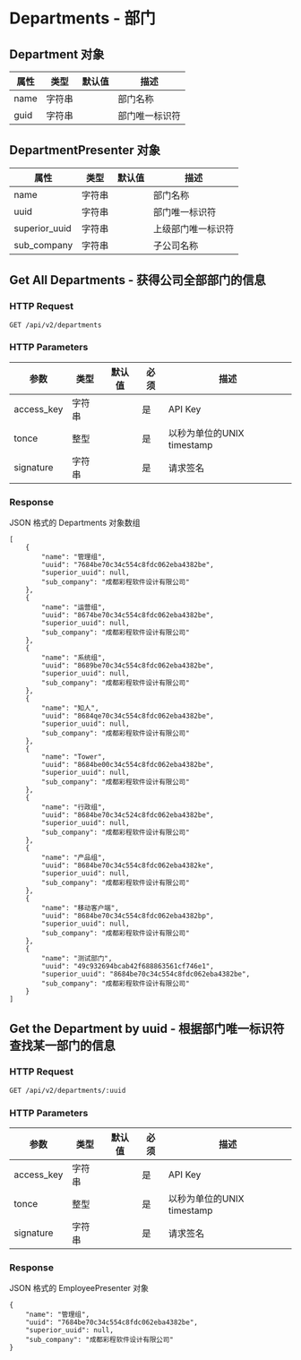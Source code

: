 # Departments - 部门

## Department 对象

属性      | 类型   | 默认值 | 描述
----------|--------|--------|------|
name       | 字符串 |        | 部门名称
guid       | 字符串 |        | 部门唯一标识符


## DepartmentPresenter 对象

属性      | 类型   | 默认值 | 描述
----------|--------|--------|------|
name      | 字符串 |         | 部门名称
uuid       | 字符串 |        | 部门唯一标识符
superior_uuid | 字符串 |     | 上级部门唯一标识符
sub_company   | 字符串 |     | 子公司名称


## Get All Departments - 获得公司全部部门的信息

### HTTP Request

`GET /api/v2/departments`

### HTTP Parameters

参数       | 类型       | 默认值 | 必须 | 描述
-----------|------------|--------|------|----------------------------|
access_key | 字符串     |        | 是   | API Key
tonce      | 整型       |        | 是   | 以秒为单位的UNIX timestamp
signature  | 字符串     |        | 是   | 请求签名

### Response

JSON 格式的 Departments 对象数组

```
[
    {
        "name": "管理组",
        "uuid": "7684be70c34c554c8fdc062eba4382be",
        "superior_uuid": null,
        "sub_company": "成都彩程软件设计有限公司"
    },
    {
        "name": "运营组",
        "uuid": "8674be70c34c554c8fdc062eba4382be",
        "superior_uuid": null,
        "sub_company": "成都彩程软件设计有限公司"
    },
    {
        "name": "系统组",
        "uuid": "8689be70c34c554c8fdc062eba4382be",
        "superior_uuid": null,
        "sub_company": "成都彩程软件设计有限公司"
    },
    {
        "name": "知人",
        "uuid": "8684qe70c34c554c8fdc062eba4382be",
        "superior_uuid": null,
        "sub_company": "成都彩程软件设计有限公司"
    },
    {
        "name": "Tower",
        "uuid": "8684be00c34c554c8fdc062eba4382be",
        "superior_uuid": null,
        "sub_company": "成都彩程软件设计有限公司"
    },
    {
        "name": "行政组",
        "uuid": "8684be70c34c524c8fdc062eba4382be",
        "superior_uuid": null,
        "sub_company": "成都彩程软件设计有限公司"
    },
    {
        "name": "产品组",
        "uuid": "8684be70c34c554c8fdc062eba4382ke",
        "superior_uuid": null,
        "sub_company": "成都彩程软件设计有限公司"
    },
    {
        "name": "移动客户端",
        "uuid": "8684be70c34c554c8fdc062eba4382bp",
        "superior_uuid": null,
        "sub_company": "成都彩程软件设计有限公司"
    },
    {
        "name": "测试部门",
        "uuid": "49c932694bcab42f688863561cf746e1",
        "superior_uuid": "8684be70c34c554c8fdc062eba4382be",
        "sub_company": "成都彩程软件设计有限公司"
    }
]
```

## Get the Department by uuid - 根据部门唯一标识符查找某一部门的信息

### HTTP Request

`GET /api/v2/departments/:uuid`

### HTTP Parameters

参数       | 类型       | 默认值 | 必须 | 描述
-----------|------------|--------|------|----------------------------|
access_key | 字符串     |        | 是   | API Key
tonce      | 整型       |        | 是   | 以秒为单位的UNIX timestamp
signature  | 字符串     |        | 是   | 请求签名

### Response

JSON 格式的 EmployeePresenter 对象

```
{
    "name": "管理组",
    "uuid": "7684be70c34c554c8fdc062eba4382be",
    "superior_uuid": null,
    "sub_company": "成都彩程软件设计有限公司"
}
```
